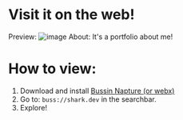 # Visit it on the web!
Preview:
![image](https://github.com/gwashark/shark.dev/assets/150717581/39126568-dd89-48a9-a10b-69907e9f5a62)
About:
It's a portfolio about me!

# How to view:
1. Download and install [Bussin Napture (or webx)](https://github.com/face-hh/webx/releases/tag/v1.2.2)
2. Go to: `buss://shark.dev` in the searchbar.
3. Explore!
